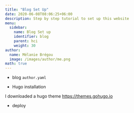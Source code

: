 ```yaml
---
title: "Blog Set Up"
date: 2020-06-08T08:06:25+06:00
description: Step by step tutorial to set up this website
menu:
  sidebar:
    name: Blog Set up
    identifier: blog
    parent: hci
    weight: 30
author:
  name: Mélanie Brégou
  image: /images/author/me.png
math: true
---
```



- blog `author.yaml` 

- Hugo installation

I downloaded a hugo theme 
https://themes.gohugo.io


- deploy